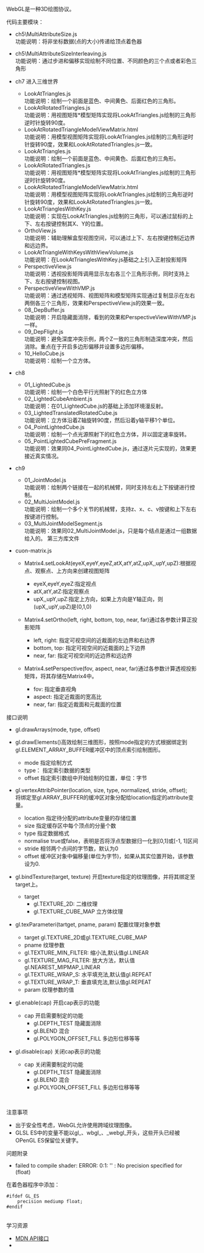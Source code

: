 WebGL是一种3D绘图协议。

代码主要模块：

- ch5\MultiAttributeSize.js<br/>
功能说明：将非坐标数据(点的大小)传递给顶点着色器

- ch5\MultiAttributeSizeInterleaving.js<br/>
功能说明：通过步进和偏移实现绘制不同位置、不同颜色的三个点或者彩色三角形

- ch7 进入三维世界
    - LookAtTriangles.js</br>
    功能说明：绘制一个前面是蓝色、中间黄色、后面红色的三角形。
    - LookAtRotatedTriangles.js</br>
    功能说明：用视图矩阵*模型矩阵实现将LookAtTriangles.js绘制的三角形逆时针旋转90度。
    - LookAtRotatedTriangleModelViewMatrix.html</br>
    功能说明：用模型视图矩阵实现将LookAtTriangles.js绘制的三角形逆时针旋转90度，效果和LookAtRotatedTriangles.js一致。
    - LookAtTriangles.js<br/>
    功能说明：绘制一个前面是蓝色、中间黄色、后面红色的三角形。
    - LookAtRotatedTriangles.js<br/>
    功能说明：用视图矩阵*模型矩阵实现将LookAtTriangles.js绘制的三角形逆时针旋转90度。
    - LookAtRotatedTriangleModelViewMatrix.html<br/>
    功能说明：用模型视图矩阵实现将LookAtTriangles.js绘制的三角形逆时针旋转90度，效果和LookAtRotatedTriangles.js一致。
    - LookAtTrianglesWithKey.js<br/>
    功能说明：实现在LookAtTriangles.js绘制的三角形，可以通过鼠标的上下、左右按键控制其X、Y的位置。
    - OrthoView.js<br/>
    功能说明：辅助理解盒型视图空间，可以通过上下、左右按键控制近边界和远边界。
    - LookAtTriangleWithKeysWithViewVolume.js<br/>
    功能说明：在LookAtTrianglesWithKey.js基础之上引入正射投影矩阵
    - PerspectiveView.js<br/>
    功能说明：透视投影矩阵调用显示左右各三个三角形示例，同时支持上下、左右按键控制视图。
    - PerspectiveViewWithVMP.js<br/>
    功能说明：通过透视矩阵、视图矩阵和模型矩阵实现通过复制显示在左右两侧各三个三角形，效果和PerspectiveView.js的效果一致。
    - 08_DepBuffer.js<br/>
    功能说明：开启隐藏面消除，看到的效果和PerspectiveViewWithVMP.js一样。
    - 09_DepFlight.js<br/>
    功能说明：避免深度冲突示例，两个Z一致的三角形制造深度冲突，然后消除。重点在于开启多边形偏移并设置多边形偏移。
    - 10_HelloCube.js<br/>
    功能说明：绘制一个立方体。
- ch8
    - 01_LightedCube.js<br/>
    功能说明：绘制一个白色平行光照射下的红色立方体
    - 02_LightedCubeAmbient.js<br/>
    功能说明：在01_LightedCube.js的基础上添加环境漫反射。
    - 03_LightedTranslatedRotatedCube.js<br/>
    功能说明：立方体沿着Z轴旋转90度，然后沿着y轴平移1个单位。
    - 04_PointLightedCube.js<br/>
    功能说明：绘制一个点光源照射下的红色立方体，并以固定速率旋转。
    - 05_PointLightedCubePreFragment.js<br/>
    功能说明：效果同04_PointLightedCube.js，通过逐片元实现的，效果更接近真实情况。
- ch9
    - 01_JointModel.js<br/>
    功能说明：绘制两个链接在一起的机械臂，同时支持左右上下按键进行控制。
    - 02_MultiJointModel.js<br/>
    功能说明：绘制一个多个关节的机械臂，支持z、x、c、v按键和上下左右按键进行控制。
    - 03_MultiJointModelSegment.js<br/>
    功能说明：效果同02_MultiJointModel.js，只是每个结点是通过一组数据给入的。
第三方库文件
- cuon-matrix.js
    - Matrix4.setLookAt(eyeX,eyeY,eyeZ,atX,atY,atZ,upX,,upY,upZ):根据视点、观察点、上方向来创建视图矩阵
        - eyeX,eyeY,eyeZ:指定视点
        - atX,atY,atZ:指定观察点
        - upX,,upY,upZ:指定上方向，如果上方向是Y轴正向，则(upX,,upY,upZ)是(0,1,0)
    
    - Matrix4.setOrtho(left, right, bottom, top, near, far)通过各参数计算正投影矩阵
        - left, right:  指定可视空间的近裁面的左边界和右边界
        - bottom, top:  指定可视空间的近裁面的上下边界
        - near, far:    指定可视空间的近边界和远边界
    
    - Matrix4.setPerspective(fov, aspect, near, far)通过各参数计算透视投影矩阵，将其存储在Matrix4中。<br/>
        - fov:          指定垂直视角
        - aspect:       指定近裁面的宽高比
        - near, far:    指定近裁面和元裁面的位置

接口说明
- gl.drawArrays(mode, type, offset)
- gl.drawElements()高效绘制三维图形，按照mode指定的方式根据绑定到gl.ELEMENT_ARRAY_BUFFER缓冲区中的顶点索引绘制图形。
    - mode       指定绘制方式
    - type：     指定索引数据的类型
    - offset     指定索引数组中开始绘制的位置，单位：字节

- gl.vertexAttribPointer(location, size, type, normalized, stride, offset);<br/>
    将绑定至gl.ARRAY_BUFFER的缓冲区对象分配给location指定的attribute变量。
    - location 指定待分配的attribute变量的存储位置
    - size         指定缓存区中每个顶点的分量个数
    - type         指定数据格式
    - normalise    true或false，表明是否将浮点型数据归一化到[0,1]或[-1, 1]区间
    - stride       相邻两个点间的字节数，默认为0
    - offset       缓冲区对象中偏移量(单位为字节)，如果从其实位置开始，该参数设为0.

- gl.bindTexture(target, texture)
    开启texture指定的纹理图像，并将其绑定至target上。
    - target
        - gl.TEXTURE_2D:        二维纹理
        - gl.TEXTURE_CUBE_MAP      立方体纹理

- gl.texParameteri(tartget, pname, param)
   配置纹理对象参数
   - target         gl.TEXTURE_2D或gl.TEXTURE_CUBE_MAP
   - pname          纹理参数
    - gl.TEXTURE_MIN_FILTER:    缩小法,默认值gl.LINEAR
    - gl.TEXTURE_MAG_FILTER:    放大方法，默认值gl.NEAREST_MIPMAP_LINEAR
    - gl.TEXTURE_WRAP_S:        水平填充法,默认值gl.REPEAT
    - gl.TEXTURE_WRAP_T:        垂直填充法,默认值gl.REPEAT
   - param          纹理参数的值

- gl.enable(cap) 开启cap表示的功能
    - cap           开启需要制定的功能
        - gl.DEPTH_TEST             隐藏面消除
        - gl.BLEND                  混合
        - gl.POLYGON_OFFSET_FILL    多边形位移等等
- gl.disable(cap) 关闭cap表示的功能
    - cap           关闭需要制定的功能
        - gl.DEPTH_TEST             隐藏面消除
        - gl.BLEND                  混合
        - gl.POLYGON_OFFSET_FILL    多边形位移等等
<br/>

注意事项<br/>
- 出于安全性考虑，WebGL允许使用跨域纹理图像。
- GLSL ES中的变量不能以gl_、wbgl_、_webgl_开头，这些开头已经被OPenGL ES保留位关键字。

问题附录<br/>

- failed to compile shader: ERROR: 0:1: '' : No precision specified for (float)<br/>

在着色器程序中添加：
```$JavaScript
#ifdef GL_ES
    precision mediump float;
#endif
```

<br/>
学习资源

- [MDN API接口](https://developer.mozilla.org/zh-CN/docs/Web/API/WebGLRenderingContext/vertexAttribPointer)
- []()